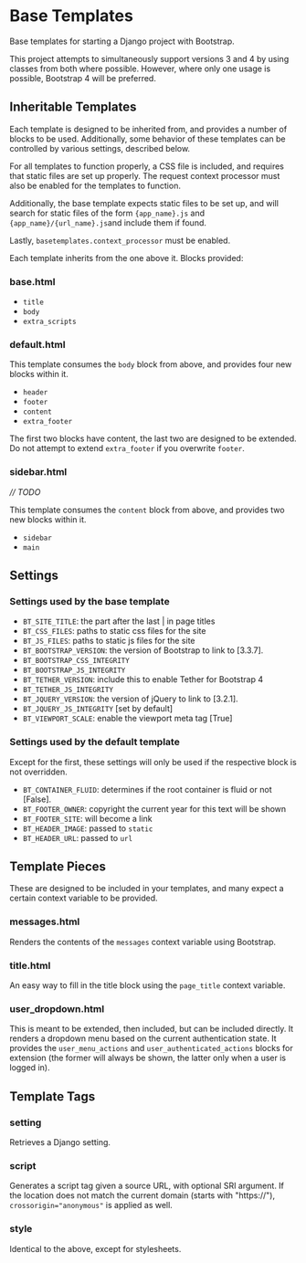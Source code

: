 # Base Templates
Base templates for starting a Django project with Bootstrap.

This project attempts to simultaneously support versions 3 and 4 by using
classes from both where possible. However, where only one usage is possible,
Bootstrap 4 will be preferred.

## Inheritable Templates

Each template is designed to be inherited from, and provides a number of
blocks to be used. Additionally, some behavior of these templates can be
controlled by various settings, described below.

For all templates to function properly, a CSS file is included, and requires
that static files are set up properly. The request context processor must also
be enabled for the templates to function.

Additionally, the base template expects static files to be set up, and will
search for static files of the form `{app_name}.js` and
`{app_name}/{url_name}.js`and include them if found.

Lastly, `basetemplates.context_processor` must be enabled.

Each template inherits from the one above it. Blocks provided:

### base.html

- `title`
- `body`
- `extra_scripts`

### default.html

This template consumes the `body` block from above, and provides four new
blocks within it.

- `header`
- `footer`
- `content`
- `extra_footer`

The first two blocks have content, the last two are designed to be extended.
Do not attempt to extend `extra_footer` if you overwrite `footer`.

### sidebar.html

*// TODO*

This template consumes the `content` block from above, and provides two new
blocks within it.

- `sidebar`
- `main`

## Settings

### Settings used by the base template

- `BT_SITE_TITLE`: the part after the last | in page titles
- `BT_CSS_FILES`: paths to static css files for the site
- `BT_JS_FILES`: paths to static js files for the site
- `BT_BOOTSTRAP_VERSION`: the version of Bootstrap to link to [3.3.7].
- `BT_BOOTSTRAP_CSS_INTEGRITY`
- `BT_BOOTSTRAP_JS_INTEGRITY`
- `BT_TETHER_VERSION`: include this to enable Tether for Bootstrap 4
- `BT_TETHER_JS_INTEGRITY`
- `BT_JQUERY_VERSION`: the version of jQuery to link to [3.2.1].
- `BT_JQUERY_JS_INTEGRITY` [set by default]
- `BT_VIEWPORT_SCALE`: enable the viewport meta tag [True]

### Settings used by the default template

Except for the first, these settings will only be used if the respective block
is not overridden.

- `BT_CONTAINER_FLUID`: determines if the root container is fluid or not
  [False].
- `BT_FOOTER_OWNER`: copyright the current year for this text will be shown
- `BT_FOOTER_SITE`: will become a link
- `BT_HEADER_IMAGE`: passed to `static`
- `BT_HEADER_URL`: passed to `url`

## Template Pieces

These are designed to be included in your templates, and many expect
a certain context variable to be provided.

### messages.html

Renders the contents of the `messages` context variable using Bootstrap.

### title.html

An easy way to fill in the title block using the `page_title` context variable.

### user_dropdown.html

This is meant to be extended, then included, but can be included directly.
It renders a dropdown menu based on the current authentication state.
It provides the `user_menu_actions` and `user_authenticated_actions` blocks
for extension (the former will always be shown, the latter only when a user is
logged in).

## Template Tags

### setting

Retrieves a Django setting.

### script

Generates a script tag given a source URL, with optional SRI argument.
If the location does not match the current domain (starts with "https://"),
`crossorigin="anonymous"` is applied as well.

### style

Identical to the above, except for stylesheets.
